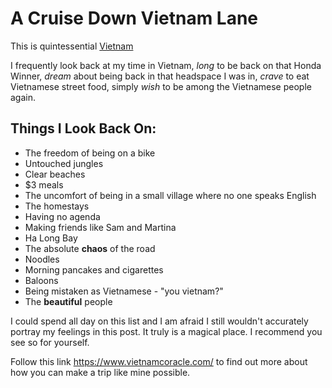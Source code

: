 # A Cruise Down Vietnam Lane

This is quintessential [Vietnam](https://www.google.com/url?sa=i&url=https%3A%2F%2Fwww.thelostpassport.com%2Fvietnam-motorbike-itinerary%2F&psig=AOvVaw1ZamOxOokkL5v0eZVpC90V&ust=1603458967280000&source=images&cd=vfe&ved=0CAIQjRxqFwoTCIjU96akyOwCFQAAAAAdAAAAABAD)

I frequently look back at my time in Vietnam, _long_ to be back on that Honda Winner, _dream_ about being back in that headspace I was in, _crave_ to eat Vietnamese street food, simply _wish_ to be among the Vietnamese people again. 

## Things I Look Back On:

* The freedom of being on a bike
* Untouched jungles
* Clear beaches
* $3 meals
* The uncomfort of being in a small village where no one speaks English
* The homestays
* Having no agenda
* Making friends like Sam and Martina
* Ha Long Bay
* The absolute **chaos** of the road
* Noodles
* Morning pancakes and cigarettes
* Baloons
* Being mistaken as Vietnamese - "you vietnam?"
* The **beautiful** people

I could spend all day on this list and I am afraid I still wouldn't accurately portray my feelings in this post. It truly is a magical place. I recommend you see so for yourself.

Follow this link <https://www.vietnamcoracle.com/> to find out more about how you can make a trip like mine possible.


